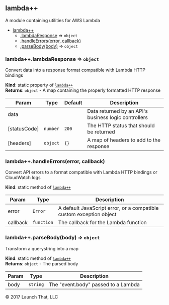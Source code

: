 <a name="module_lambda++"></a>

## lambda++
A module containing utilities for AWS Lambda


* [lambda++](#module_lambda++)
    * [.lambdaResponse](#module_lambda++.lambdaResponse) ⇒ <code>object</code>
    * [.handleErrors(error, callback)](#module_lambda++.handleErrors)
    * [.parseBody(body)](#module_lambda++.parseBody) ⇒ <code>object</code>

<a name="module_lambda++.lambdaResponse"></a>

### lambda++.lambdaResponse ⇒ <code>object</code>
Convert data into a response format compatible with Lambda HTTP bindings

**Kind**: static property of [<code>lambda++</code>](#module_lambda++)  
**Returns**: <code>object</code> - A map containing the properly formatted HTTP response  

| Param | Type | Default | Description |
| --- | --- | --- | --- |
| data |  |  | Data returned by an API's business logic controllers |
| [statusCode] | <code>number</code> | <code>200</code> | The HTTP status that should be returned |
| [headers] | <code>object</code> | <code>{}</code> | A map of headers to add to the response |

<a name="module_lambda++.handleErrors"></a>

### lambda++.handleErrors(error, callback)
Convert API errors to a format compatible with Lambda HTTP bindings or CloudWatch logs

**Kind**: static method of [<code>lambda++</code>](#module_lambda++)  

| Param | Type | Description |
| --- | --- | --- |
| error | <code>Error</code> | A default JavaScript error, or a compatible custom exception object |
| callback | <code>function</code> | The callback for the Lambda function |

<a name="module_lambda++.parseBody"></a>

### lambda++.parseBody(body) ⇒ <code>object</code>
Transform a querystring into a map

**Kind**: static method of [<code>lambda++</code>](#module_lambda++)  
**Returns**: <code>object</code> - The parsed body  

| Param | Type | Description |
| --- | --- | --- |
| body | <code>string</code> | The "event.body" passed to a Lambda |

&copy; 2017 Launch That, LLC